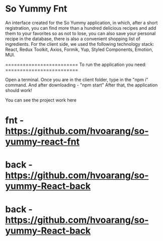 # So Yummy Fnt

An interface created for the So Yummy application, in which, after a short registration, you can find more than a hundred delicious recipes and add them to your favorites so as not to lose, you can also save your personal recipe in the database, there is also a convenient shopping list of ingredients. For the client side, we used the following technology stack: React, Redux Toolkit, Axios, Formik, Yup, Styled Components, Emotion, MUI.

========================= To run the application you need: =========================

Open a terminal. Once you are in the client folder, type in the "npm i" command. And after downloading - "npm start" After that, the application should work!

You can see the project work here

# fnt - https://github.com/hvoarang/so-yummy-react-fnt

# back - https://github.com/hvoarang/so-yummy-React-back

# back - https://github.com/hvoarang/so-yummy-React-back
